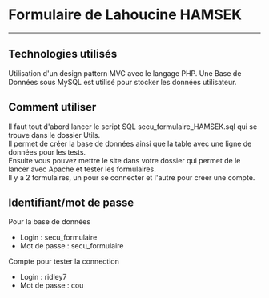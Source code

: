 # Formulaire de Lahoucine HAMSEK
***
## Technologies utilisés

Utilisation d'un design pattern MVC avec le langage PHP.
Une Base de Données sous MySQL est utilisé pour stocker les données utilisateur.

## Comment utiliser

Il faut tout d'abord lancer le script SQL secu_formulaire_HAMSEK.sql qui se trouve dans le dossier Utils.  
Il permet de créer la base de données ainsi que la table avec une ligne de données pour les tests.  
Ensuite vous pouvez mettre le site dans votre dossier qui permet de le lancer avec Apache et tester les formulaires.  
Il y a 2 formulaires, un pour se connecter et l'autre pour créer une compte.  

## Identifiant/mot de passe

Pour la base de données
* Login : secu_formulaire
* Mot de passe : secu_formulaire

Compte pour tester la connection
* Login : ridley7
* Mot de passe : cou
